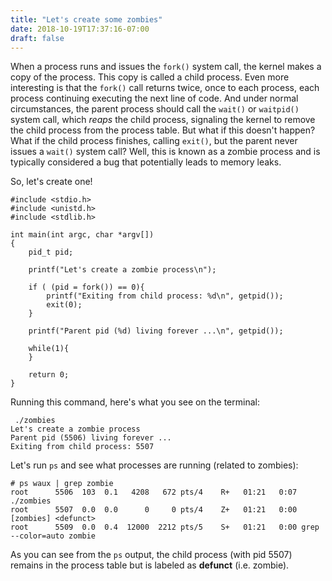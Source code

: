 ```yaml
---
title: "Let's create some zombies"
date: 2018-10-19T17:37:16-07:00
draft: false
---
```


When a process runs and issues the `fork()` system call, the kernel makes a copy
of the process. This copy is called a child process. Even more interesting is
that the `fork()` call returns twice, once to each process, each process
continuing executing the next line of code. And under normal circumstances, the
parent process should call the `wait()` or `waitpid()` system call, which
*reaps* the child process, signaling the kernel to remove the child process from
the process table. But what if this doesn't happen? What if the child process
finishes, calling `exit()`, but the parent never issues a `wait()` system call?
Well, this is known as a zombie process and is typically considered a bug that
potentially leads to memory leaks.

So, let's create one!

```
#include <stdio.h>
#include <unistd.h>
#include <stdlib.h>

int main(int argc, char *argv[])
{
    pid_t pid;

    printf("Let's create a zombie process\n");

    if ( (pid = fork()) == 0){
        printf("Exiting from child process: %d\n", getpid());
        exit(0);
    }

    printf("Parent pid (%d) living forever ...\n", getpid());

    while(1){
    }

    return 0;
}
```

Running this command, here's what you see on the terminal:

```
 ./zombies 
Let's create a zombie process
Parent pid (5506) living forever ...
Exiting from child process: 5507
```

Let's run `ps` and see what processes are running (related to zombies):

```
# ps waux | grep zombie
root      5506  103  0.1   4208   672 pts/4    R+   01:21   0:07 ./zombies
root      5507  0.0  0.0      0     0 pts/4    Z+   01:21   0:00 [zombies] <defunct>
root      5509  0.0  0.4  12000  2212 pts/5    S+   01:21   0:00 grep --color=auto zombie
```

As you can see from the `ps` output, the child process (with pid 5507) remains
in the process table but is labeled as **defunct** (i.e. zombie).

